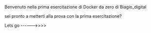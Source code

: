 Benvenuto nella prima esercitazione di Docker da zero di Biagio_digital

sei pronto a metterti alla prova con la prima esercitazione?


Lets go ------>>>>

